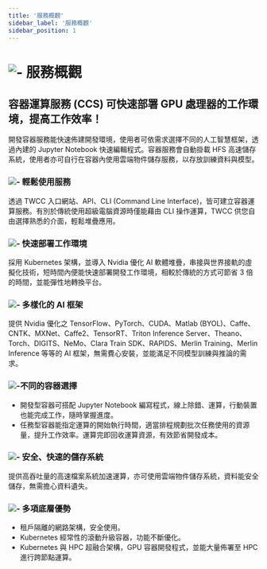 ```yaml
---
title: '服務概觀'
sidebar_label: '服務概觀'
sidebar_position: 1
---
```



# ![-](https://cos.twcc.ai/SYS-MANUAL/uploads/upload_0b81080da8a39866cd1e0aa0471e9552.png) 服務概觀
<!-- <img style={{width:25+'px', height:25+'px'}} src='https://cos.twcc.ai/SYS-MANUAL/uploads/upload_0b81080da8a39866cd1e0aa0471e9552.png' />  -->


## 容器運算服務 (CCS) 可快速部署 GPU 處理器的工作環境，提高工作效率！

開發容器服務能快速佈建開發環境，使用者可依需求選擇不同的人工智慧框架，透過內建的 Jupyter Notebook 快速編輯程式。容器服務會自動掛載 HFS 高速儲存系統，使用者亦可自行在容器內使用雲端物件儲存服務，以存放訓練資料與模型。


### ![-](https://cos.twcc.ai/SYS-MANUAL/uploads/upload_9031b03afa1291f2d95f9dbc60cf2948.png) 輕鬆使用服務
<!-- <img style={{width:35+'px', height:25+'px'}} src='https://cos.twcc.ai/SYS-MANUAL/uploads/upload_9031b03afa1291f2d95f9dbc60cf2948.png'/>  -->


透過 TWCC 入口網站、API、CLI (Command Line Interface)，皆可建立容器運算服務。有別於傳統使用超級電腦資源時僅能藉由 CLI 操作運算，TWCC 供您自由選擇熟悉的介面，輕鬆堆疊應用。


### ![-](https://cos.twcc.ai/SYS-MANUAL/uploads/upload_afd344f9a1b3d0567f83a250da8b8d26.png) 快速部署工作環境
<!-- <img style={{width:35+'px', height:25+'px'}} src='https://cos.twcc.ai/SYS-MANUAL/uploads/upload_afd344f9a1b3d0567f83a250da8b8d26.png'/>  -->

採用 Kubernetes 架構，並導入 Nvidia 優化 AI 軟體堆疊，串接與世界接軌的虛擬化技術，短時間內便能快速部署開發工作環境，相較於傳統的方式可節省 3 倍的時間，並能彈性地轉換平台。

### ![-](https://cos.twcc.ai/SYS-MANUAL/uploads/upload_d404fdf4e28033ae3c6185c87888ab51.png) 多樣化的 AI 框架
<!-- <img style={{width:35+'px', height:25+'px'}} src='https://cos.twcc.ai/SYS-MANUAL/uploads/upload_d404fdf4e28033ae3c6185c87888ab51.png'/> -->

提供 Nvidia 優化之     TensorFlow、PyTorch、CUDA、Matlab (BYOL)、Caffe、CNTK、MXNet、Caffe2、TensorRT、Triton Inference Server、Theano、Torch、DIGITS、NeMo、Clara Train SDK、RAPIDS、Merlin Training、Merlin Inference 等等的 AI 框架，無需費心安裝，並能滿足不同模型訓練與推論的需求。

### ![-](https://cos.twcc.ai/SYS-MANUAL/uploads/upload_cb712cc256270388197b36fdb9757d68.png)不同的容器選擇
<!-- <img style={{width:35+'px', height:25+'px'}} src='https://cos.twcc.ai/SYS-MANUAL/uploads/upload_cb712cc256270388197b36fdb9757d68.png'/>  -->

- 開發型容器可搭配 Jupyter Notebook 編寫程式，線上除錯、運算，行動裝置也能完成工作，隨時掌握進度。
- 任務型容器能指定運算的開始執行時間，適當排程規劃批次任務使用的資源量，提升工作效率。運算完即回收運算資源，有效節省開發成本。


### ![-](https://cos.twcc.ai/SYS-MANUAL/uploads/upload_22d79d4fc2df0425c3f9c9e1e0591396.png) 安全、快速的儲存系統
<!-- <img style={{width:35+'px', height:25+'px'}} src='https://cos.twcc.ai/SYS-MANUAL/uploads/upload_22d79d4fc2df0425c3f9c9e1e0591396.png'/>  -->

提供高吞吐量的高速檔案系統加速運算，亦可使用雲端物件儲存系統，資料能安全儲存，無需擔心資料遺失。

### ![-](https://cos.twcc.ai/SYS-MANUAL/uploads/upload_b5b69c51d21e91a714e4152465fed59e.png) 多項底層優勢
<!-- <img style={{width:35+'px', height:25+'px'}} src='https://cos.twcc.ai/SYS-MANUAL/uploads/upload_b5b69c51d21e91a714e4152465fed59e.png'/>  -->


- 租戶隔離的網路架構，安全使用。
- Kubernetes 經常性的滾動升級容器，功能不斷優化。
- Kubernetes 與 HPC 超融合架構，GPU 容器開發程式，並能大量佈署至 HPC 進行跨節點運算。


